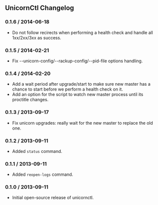 ## UnicornCtl Changelog

### 0.1.6 / 2014-06-18

* Do not follow recirects when performing a health check and handle all 1xx/2xx/3xx as success.

### 0.1.5 / 2014-02-21

* Fix --unicorn-config/--rackup-config/--pid-file options handling.

### 0.1.4 / 2014-02-20

* Add a wait period after upgrade/start to make sure new master has a chance to start before we perform a health check on it.
* Add an option for the script to watch new master process until its proctitle changes.

### 0.1.3 / 2013-09-17

* Fix unicorn upgrades: really wait for the new master to replace the old one.

### 0.1.2 / 2013-09-11

* Added `status` command.

### 0.1.1 / 2013-09-11

* Added `reopen-logs` command.

### 0.1.0 / 2013-09-11

* Initial open-source release of unicornctl.
